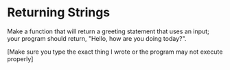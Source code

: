 ﻿# Returning Strings

Make a function that will return a greeting statement that uses an input; your program should return, "Hello, <name> how are you doing today?".

[Make sure you type the exact thing I wrote or the program may not execute properly]